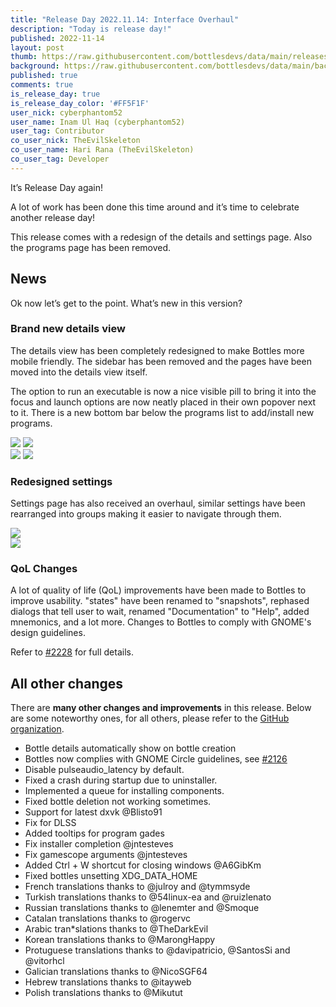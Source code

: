 ```yaml
---
title: "Release Day 2022.11.14: Interface Overhaul"
description: "Today is release day!"
published: 2022-11-14
layout: post
thumb: https://raw.githubusercontent.com/bottlesdevs/data/main/releases/2022.10.14/release-day.png
background: https://raw.githubusercontent.com/bottlesdevs/data/main/backgrounds/2022.10.14.png
published: true
comments: true
is_release_day: true
is_release_day_color: '#FF5F1F'
user_nick: cyberphantom52
user_name: Inam Ul Haq (cyberphantom52)
user_tag: Contributor
co_user_nick: TheEvilSkeleton
co_user_name: Hari Rana (TheEvilSkeleton)
co_user_tag: Developer
---
```


It’s Release Day again!

A lot of work has been done this time around and it’s time to celebrate another release day!

This release comes with a redesign of the details and settings page. Also the programs page has been removed.

## News
Ok now let’s get to the point. What’s new in this version?

### Brand new details view
The details view has been completely redesigned to make Bottles more mobile friendly. The sidebar has been removed and the pages have been moved into the details view itself.

The option to run an executable is now a nice visible pill to bring it into the focus and launch options are now neatly placed in their own popover next to it. There is a new bottom bar below the programs list to add/install new programs.

<div class="grid-pics">
    <img tooltip="Details View" class="on-light" src="/uploads/details-view-light.png" />
    <img tooltip="Details View" class="on-light" src="/uploads/details-view-launchopts-light.png" />
</div>

<div class="grid-pics">
    <img tooltip="Details View (dark)" class="on-dark" src="/uploads/details-view-dark.png" />
    <img tooltip="Details View (dark)" class="on-dark" src="/uploads/details-view-launchopts-dark.png" />
</div>

### Redesigned settings
Settings page has also received an overhaul, similar settings have been rearranged into groups making it easier to navigate through them.

<div class="grid-pics">
    <img tooltip="Settings View" class="on-light" src="/uploads/settings-view-light.png" />
</div>

<div class="grid-pics">
    <img tooltip="Settings View (dark)" class="on-dark" src="/uploads/settings-view-dark.png" />
</div>

### QoL Changes
A lot of quality of life (QoL) improvements have been made to Bottles to improve usability. "states" have been renamed to "snapshots", rephased dialogs that tell user to wait, renamed "Documentation" to "Help", added mnemonics, and a lot more. Changes to Bottles to comply with GNOME's design guidelines.

Refer to [#2228](https://github.com/bottlesdevs/Bottles/pull/2228) for full details.

## All other changes
There are **many other changes and improvements** in this release. Below are 
some noteworthy ones, for all others, please refer to the 
[GitHub organization](https://github.com/bottlesdevs).

* Bottle details automatically show on bottle creation
* Bottles now complies with GNOME Circle guidelines, see [#2126](https://github.com/bottlesdevs/Bottles/issues/2126)
* Disable pulseaudio_latency by default.
* Fixed a crash during startup due to uninstaller.
* Implemented a queue for installing components.
* Fixed bottle deletion not working sometimes.
* Support for latest dxvk @Blisto91
* Fix for DLSS
* Added tooltips for program gades
* Fix installer completion @jntesteves
* Fix gamescope arguments @jntesteves
* Added Ctrl + W shortcut for closing windows @A6GibKm
* Fixed bottles unsetting XDG_DATA_HOME
* French translations thanks to @julroy and @tymmsyde
* Turkish translations thanks to @54linux-ea and @ruizlenato
* Russian translations thanks to @lenemter and @Smoque
* Catalan translations thanks to @rogervc
* Arabic tran*slations thanks to @TheDarkEvil
* Korean translations thanks to @MarongHappy
* Protuguese translations thanks to @davipatricio, @SantosSi and @vitorhcl
* Galician translations thanks to @NicoSGF64
* Hebrew translations thanks to @itayweb
* Polish translations thanks to @Mikutut